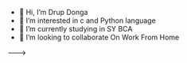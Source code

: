 - 👋 Hi, I’m Drup Donga
- 👀 I’m interested in c and Python language 
- 🌱 I’m currently studying in SY BCA
- 💞️ I’m looking to collaborate On Work From Home

--->
